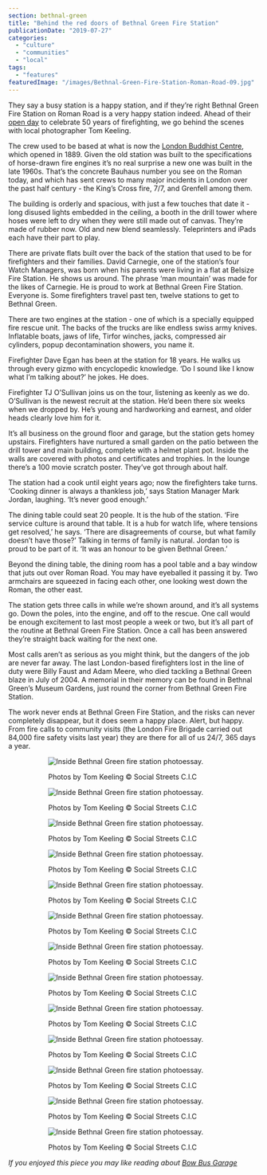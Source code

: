 ```yaml
---
section: bethnal-green
title: "Behind the red doors of Bethnal Green Fire Station"
publicationDate: "2019-07-27"
categories: 
  - "culture"
  - "communities"
  - "local"
tags: 
  - "features"
featuredImage: "/images/Bethnal-Green-Fire-Station-Roman-Road-09.jpg"
---
```


They say a busy station is a happy station, and if they’re right Bethnal Green Fire Station on Roman Road is a very happy station indeed. Ahead of their [open day](https://bethnalgreen.romanroadlondon.com/event/bethnal-green-fire-station-open-day-and-50th-birthday-celebration/) to celebrate 50 years of firefighting, we go behind the scenes with local photographer Tom Keeling.

The crew used to be based at what is now the [London Buddhist Centre](https://bethnalgreen.romanroadlondon.com/london-buddhist-centre-east-london/), which opened in 1889. Given the old station was built to the specifications of horse-drawn fire engines it’s no real surprise a new one was built in the late 1960s. That’s the concrete Bauhaus number you see on the Roman today, and which has sent crews to many major incidents in London over the past half century - the King’s Cross fire, 7/7, and Grenfell among them.

The building is orderly and spacious, with just a few touches that date it - long disused lights embedded in the ceiling, a booth in the drill tower where hoses were left to dry when they were still made out of canvas. They’re made of rubber now. Old and new blend seamlessly. Teleprinters and iPads each have their part to play. 

There are private flats built over the back of the station that used to be for firefighters and their families. David Carnegie, one of the station’s four Watch Managers, was born when his parents were living in a flat at Belsize Fire Station. He shows us around. The phrase ‘man mountain’ was made for the likes of Carnegie. He is proud to work at Bethnal Green Fire Station. Everyone is. Some firefighters travel past ten, twelve stations to get to Bethnal Green. 

There are two engines at the station - one of which is a specially equipped fire rescue unit. The backs of the trucks are like endless swiss army knives. Inflatable boats, jaws of life, Tirfor winches, jacks, compressed air cylinders, popup decontamination showers, you name it.

Firefighter Dave Egan has been at the station for 18 years. He walks us through every gizmo with encyclopedic knowledge. ‘Do I sound like I know what I’m talking about?’ he jokes. He does.

Firefighter TJ O’Sullivan joins us on the tour, listening as keenly as we do. O’Sullivan is the newest recruit at the station. He’d been there six weeks when we dropped by. He’s young and hardworking and earnest, and older heads clearly love him for it.

It’s all business on the ground floor and garage, but the station gets homey upstairs. Firefighters have nurtured a small garden on the patio between the drill tower and main building, complete with a helmet plant pot. Inside the walls are covered with photos and certificates and trophies. In the lounge there’s a 100 movie scratch poster. They’ve got through about half.

The station had a cook until eight years ago; now the firefighters take turns. ‘Cooking dinner is always a thankless job,’ says Station Manager Mark Jordan, laughing. ‘It’s never good enough.’

The dining table could seat 20 people. It is the hub of the station. ‘Fire service culture is around that table. It is a hub for watch life, where tensions get resolved,’ he says. ‘There are disagreements of course, but what family doesn’t have those?’ Talking in terms of family is natural. Jordan too is proud to be part of it. ‘It was an honour to be given Bethnal Green.’

Beyond the dining table, the dining room has a pool table and a bay window that juts out over Roman Road. You may have eyeballed it passing it by. Two armchairs are squeezed in facing each other, one looking west down the Roman, the other east.

The station gets three calls in while we’re shown around, and it’s all systems go. Down the poles, into the engine, and off to the rescue. One call would be enough excitement to last most people a week or two, but it’s all part of the routine at Bethnal Green Fire Station. Once a call has been answered they’re straight back waiting for the next one.

Most calls aren’t as serious as you might think, but the dangers of the job are never far away. The last London-based firefighters lost in the line of duty were Billy Faust and Adam Meere, who died tackling a Bethnal Green blaze in July of 2004. A memorial in their memory can be found in Bethnal Green’s Museum Gardens, just round the corner from Bethnal Green Fire Station.

The work never ends at Bethnal Green Fire Station, and the risks can never completely disappear, but it does seem a happy place. Alert, but happy. From fire calls to community visits (the London Fire Brigade carried out 84,000 fire safety visits last year) they are there for all of us 24/7, 365 days a year.  

<figure>

<figure>

![Inside Bethnal Green fire station photoessay.](/images/Bethnal-Green-Fire-Station-Roman-Road-15.jpg)

<figcaption>

Photos by Tom Keeling © Social Streets C.I.C

</figcaption>

</figure>

<figure>

![Inside Bethnal Green fire station photoessay.](/images/Bethnal-Green-Fire-Station-Roman-Road-12-1024x683.jpg)

<figcaption>

Photos by Tom Keeling © Social Streets C.I.C

</figcaption>

</figure>

<figure>

![Inside Bethnal Green fire station photoessay.](/images/Bethnal-Green-Fire-Station-Roman-Road-11-1024x683.jpg)

<figcaption>

Photos by Tom Keeling © Social Streets C.I.C

</figcaption>

</figure>

<figure>

![Inside Bethnal Green fire station photoessay.](/images/Bethnal-Green-Fire-Station-Roman-Road-10-1024x683.jpg)

<figcaption>

Photos by Tom Keeling © Social Streets C.I.C

</figcaption>

</figure>

<figure>

![Inside Bethnal Green fire station photoessay.](/images/Bethnal-Green-Fire-Station-Roman-Road-09-1024x683.jpg)

<figcaption>

Photos by Tom Keeling © Social Streets C.I.C

</figcaption>

</figure>

<figure>

![Inside Bethnal Green fire station photoessay.](/images/Bethnal-Green-Fire-Station-Roman-Road-04-1024x683.jpg)

<figcaption>

Photos by Tom Keeling © Social Streets C.I.C

</figcaption>

</figure>

<figure>

![Inside Bethnal Green fire station photoessay.](/images/Bethnal-Green-Fire-Station-Roman-Road-05-1024x683.jpg)

<figcaption>

Photos by Tom Keeling © Social Streets C.I.C

</figcaption>

</figure>

<figure>

![Inside Bethnal Green fire station photoessay.](/images/Bethnal-Green-Fire-Station-Roman-Road-06-1024x683.jpg)

<figcaption>

Photos by Tom Keeling © Social Streets C.I.C

</figcaption>

</figure>

<figure>

![Inside Bethnal Green fire station photoessay.](/images/Bethnal-Green-Fire-Station-Roman-Road-07-1024x683.jpg)

<figcaption>

Photos by Tom Keeling © Social Streets C.I.C

</figcaption>

</figure>

<figure>

![Inside Bethnal Green fire station photoessay.](/images/Bethnal-Green-Fire-Station-Roman-Road-08-1024x683.jpg)

<figcaption>

Photos by Tom Keeling © Social Streets C.I.C

</figcaption>

</figure>

<figure>

![Inside Bethnal Green fire station photoessay.](/images/Bethnal-Green-Fire-Station-Roman-Road-03-1024x683.jpg)

<figcaption>

Photos by Tom Keeling © Social Streets C.I.C

</figcaption>

</figure>

<figure>

![Inside Bethnal Green fire station photoessay.](/images/Bethnal-Green-Fire-Station-Roman-Road-02-1024x683.jpg)

<figcaption>

Photos by Tom Keeling © Social Streets C.I.C

</figcaption>

</figure>

<figure>

![Inside Bethnal Green fire station photoessay.](/images/Bethnal-Green-Fire-Station-Roman-Road-01-1024x683.jpg)

<figcaption>

Photos by Tom Keeling © Social Streets C.I.C

</figcaption>

</figure>



</figure>

_If you enjoyed this piece you may like reading about [Bow Bus Garage](https://bethnalgreen.romanroadlondon.com/allen-staines-no8-bus-bow-garage-charladies-bowler-hats/)_
